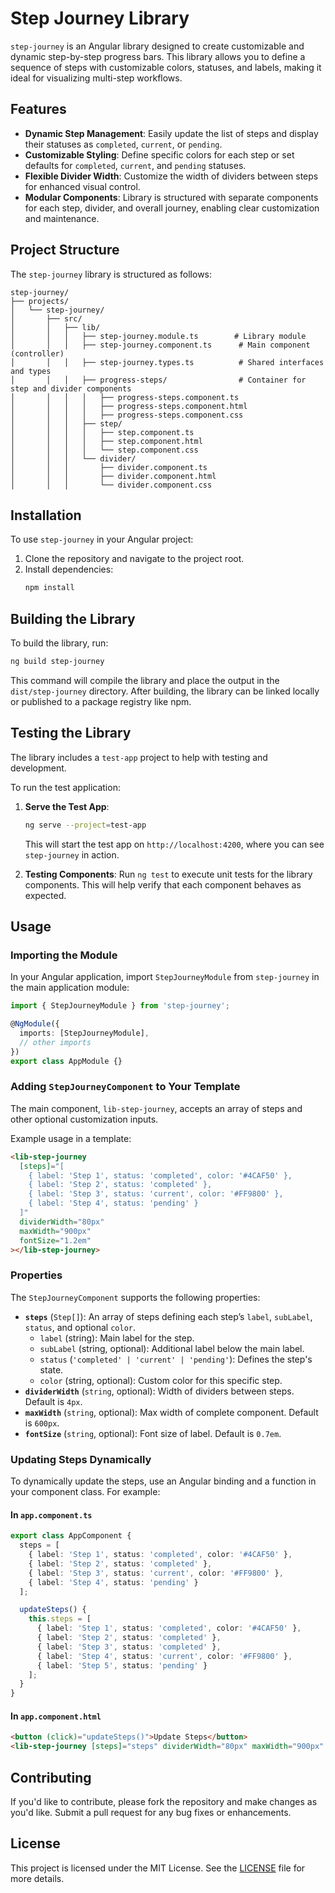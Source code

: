 # Step Journey Library

`step-journey` is an Angular library designed to create customizable and dynamic step-by-step progress bars. This library allows you to define a sequence of steps with customizable colors, statuses, and labels, making it ideal for visualizing multi-step workflows.

## Features

- **Dynamic Step Management**: Easily update the list of steps and display their statuses as `completed`, `current`, or `pending`.
- **Customizable Styling**: Define specific colors for each step or set defaults for `completed`, `current`, and `pending` statuses.
- **Flexible Divider Width**: Customize the width of dividers between steps for enhanced visual control.
- **Modular Components**: Library is structured with separate components for each step, divider, and overall journey, enabling clear customization and maintenance.

## Project Structure

The `step-journey` library is structured as follows:

```plaintext
step-journey/
├── projects/
│   └── step-journey/
│       ├── src/
│       │   ├── lib/
│       │   │   ├── step-journey.module.ts        # Library module
│       │   │   ├── step-journey.component.ts      # Main component (controller)
│       │   │   ├── step-journey.types.ts          # Shared interfaces and types
│       │   │   ├── progress-steps/                # Container for step and divider components
│       │   │   │   ├── progress-steps.component.ts
│       │   │   │   ├── progress-steps.component.html
│       │   │   │   ├── progress-steps.component.css
│       │   │   ├── step/
│       │   │   │   ├── step.component.ts
│       │   │   │   ├── step.component.html
│       │   │   │   └── step.component.css
│       │   │   └── divider/
│       │   │       ├── divider.component.ts
│       │   │       ├── divider.component.html
│       │   │       └── divider.component.css
```

## Installation

To use `step-journey` in your Angular project:

1. Clone the repository and navigate to the project root.
2. Install dependencies:
   ```bash
   npm install
   ```

## Building the Library

To build the library, run:

```bash
ng build step-journey
```

This command will compile the library and place the output in the `dist/step-journey` directory. After building, the library can be linked locally or published to a package registry like npm.

## Testing the Library

The library includes a `test-app` project to help with testing and development.

To run the test application:

1. **Serve the Test App**:
   ```bash
   ng serve --project=test-app
   ```
   This will start the test app on `http://localhost:4200`, where you can see `step-journey` in action.

2. **Testing Components**:
   Run `ng test` to execute unit tests for the library components. This will help verify that each component behaves as expected.

## Usage

### Importing the Module

In your Angular application, import `StepJourneyModule` from `step-journey` in the main application module:

```typescript
import { StepJourneyModule } from 'step-journey';

@NgModule({
  imports: [StepJourneyModule],
  // other imports
})
export class AppModule {}
```

### Adding `StepJourneyComponent` to Your Template

The main component, `lib-step-journey`, accepts an array of steps and other optional customization inputs.

Example usage in a template:

```html
<lib-step-journey
  [steps]="[
    { label: 'Step 1', status: 'completed', color: '#4CAF50' },
    { label: 'Step 2', status: 'completed' },
    { label: 'Step 3', status: 'current', color: '#FF9800' },
    { label: 'Step 4', status: 'pending' }
  ]"
  dividerWidth="80px"
  maxWidth="900px"
  fontSize="1.2em"
></lib-step-journey>
```

### Properties

The `StepJourneyComponent` supports the following properties:

- **`steps`** (`Step[]`): An array of steps defining each step’s `label`, `subLabel`, `status`, and optional `color`.
  - `label` (string): Main label for the step.
  - `subLabel` (string, optional): Additional label below the main label.
  - `status` (`'completed' | 'current' | 'pending'`): Defines the step's state.
  - `color` (string, optional): Custom color for this specific step.
- **`dividerWidth`** (`string`, optional): Width of dividers between steps. Default is `4px`.
- **`maxWidth`** (`string`, optional): Max width of complete component. Default is `600px`.
- **`fontSize`** (`string`, optional): Font size of label. Default is `0.7em`.

### Updating Steps Dynamically

To dynamically update the steps, use an Angular binding and a function in your component class. For example:

#### In `app.component.ts`

```typescript
export class AppComponent {
  steps = [
    { label: 'Step 1', status: 'completed', color: '#4CAF50' },
    { label: 'Step 2', status: 'completed' },
    { label: 'Step 3', status: 'current', color: '#FF9800' },
    { label: 'Step 4', status: 'pending' }
  ];

  updateSteps() {
    this.steps = [
      { label: 'Step 1', status: 'completed', color: '#4CAF50' },
      { label: 'Step 2', status: 'completed' },
      { label: 'Step 3', status: 'completed' },
      { label: 'Step 4', status: 'current', color: '#FF9800' },
      { label: 'Step 5', status: 'pending' }
    ];
  }
}
```

#### In `app.component.html`

```html
<button (click)="updateSteps()">Update Steps</button>
<lib-step-journey [steps]="steps" dividerWidth="80px" maxWidth="900px" fontSize="1.2em"></lib-step-journey>
```

## Contributing

If you'd like to contribute, please fork the repository and make changes as you'd like. Submit a pull request for any bug fixes or enhancements.

## License

This project is licensed under the MIT License. See the [LICENSE](LICENSE) file for more details.